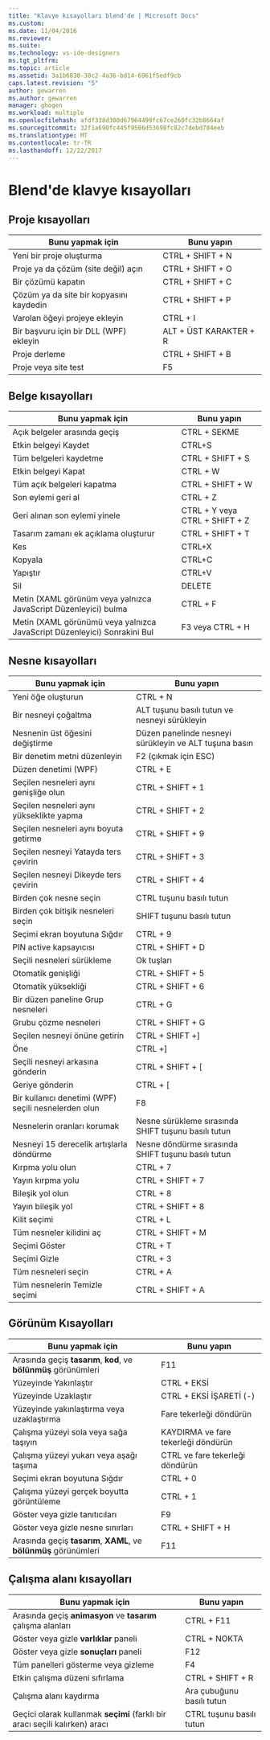```yaml
---
title: "Klavye kısayolları blend'de | Microsoft Docs"
ms.custom: 
ms.date: 11/04/2016
ms.reviewer: 
ms.suite: 
ms.technology: vs-ide-designers
ms.tgt_pltfrm: 
ms.topic: article
ms.assetid: 3a1b6830-30c2-4a36-bd14-6961f5edf9cb
caps.latest.revision: "5"
author: gewarren
ms.author: gewarren
manager: ghogen
ms.workload: multiple
ms.openlocfilehash: afdf338d300d67964499fc67ce260fc32b8664af
ms.sourcegitcommit: 32f1a690fc445f9586d53698fc82c7debd784eeb
ms.translationtype: MT
ms.contentlocale: tr-TR
ms.lasthandoff: 12/22/2017
---
```

# <a name="keyboard-shortcuts-in-blend"></a>Blend'de klavye kısayolları
## <a name="project-shortcuts"></a>Proje kısayolları  
  
|Bunu yapmak için|Bunu yapın|  
|----------------|-------------|  
|Yeni bir proje oluşturma|CTRL + SHIFT + N|  
|Proje ya da çözüm (site değil) açın|CTRL + SHIFT + O|  
|Bir çözümü kapatın|CTRL + SHIFT + C|  
|Çözüm ya da site bir kopyasını kaydedin|CTRL + SHIFT + P|  
|Varolan öğeyi projeye ekleyin|CTRL + I|  
|Bir başvuru için bir DLL (WPF) ekleyin|ALT + ÜST KARAKTER + R|  
|Proje derleme|CTRL + SHIFT + B|  
|Proje veya site test|F5|  
  
## <a name="document-shortcuts"></a>Belge kısayolları  
  
|Bunu yapmak için|Bunu yapın|  
|----------------|-------------|  
|Açık belgeler arasında geçiş|CTRL + SEKME|  
|Etkin belgeyi Kaydet|CTRL+S|  
|Tüm belgeleri kaydetme|CTRL + SHIFT + S|  
|Etkin belgeyi Kapat|CTRL + W|  
|Tüm açık belgeleri kapatma|CTRL + SHIFT + W|  
|Son eylemi geri al|CTRL + Z|  
|Geri alınan son eylemi yinele|CTRL + Y veya CTRL + SHIFT + Z|  
|Tasarım zamanı ek açıklama oluşturur|CTRL + SHIFT + T|  
|Kes|CTRL+X|  
|Kopyala|CTRL+C|  
|Yapıştır|CTRL+V|  
|Sil|DELETE|  
|Metin (XAML görünüm veya yalnızca JavaScript Düzenleyici) bulma|CTRL + F|  
|Metin (XAML görünümü veya yalnızca JavaScript Düzenleyici) Sonrakini Bul|F3 veya CTRL + H|  
  
## <a name="object-shortcuts"></a>Nesne kısayolları  
  
|Bunu yapmak için|Bunu yapın|  
|----------------|-------------|  
|Yeni öğe oluşturun|CTRL + N|  
|Bir nesneyi çoğaltma|ALT tuşunu basılı tutun ve nesneyi sürükleyin|  
|Nesnenin üst öğesini değiştirme|Düzen panelinde nesneyi sürükleyin ve ALT tuşuna basın|  
|Bir denetim metni düzenleyin|F2 (çıkmak için ESC)|  
|Düzen denetimi (WPF)|CTRL + E|  
|Seçilen nesneleri aynı genişliğe olun|CTRL + SHIFT + 1|  
|Seçilen nesneleri aynı yükseklikte yapma|CTRL + SHIFT + 2|  
|Seçilen nesneleri aynı boyuta getirme|CTRL + SHIFT + 9|  
|Seçilen nesneyi Yatayda ters çevirin|CTRL + SHIFT + 3|  
|Seçilen nesneyi Dikeyde ters çevirin|CTRL + SHIFT + 4|  
|Birden çok nesne seçin|CTRL tuşunu basılı tutun|  
|Birden çok bitişik nesneleri seçin|SHIFT tuşunu basılı tutun|  
|Seçimi ekran boyutuna Sığdır|CTRL + 9|  
|PIN active kapsayıcısı|CTRL + SHIFT + D|  
|Seçili nesneleri sürükleme|Ok tuşları|  
|Otomatik genişliği|CTRL + SHIFT + 5|  
|Otomatik yüksekliği|CTRL + SHIFT + 6|  
|Bir düzen paneline Grup nesneleri|CTRL + G|  
|Grubu çözme nesneleri|CTRL + SHIFT + G|  
|Seçilen nesneyi önüne getirin|CTRL + SHIFT +]|  
|Öne|CTRL +]|  
|Seçili nesneyi arkasına gönderin|CTRL + SHIFT + [|  
|Geriye gönderin|CTRL + [|  
|Bir kullanıcı denetimi (WPF) seçili nesnelerden olun|F8|  
|Nesnelerin oranları korumak|Nesne sürükleme sırasında SHIFT tuşunu basılı tutun|  
|Nesneyi 15 derecelik artışlarla döndürme|Nesne döndürme sırasında SHIFT tuşunu basılı tutun|  
|Kırpma yolu olun|CTRL + 7|  
|Yayın kırpma yolu|CTRL + SHIFT + 7|  
|Bileşik yol olun|CTRL + 8|  
|Yayın bileşik yol|CTRL + SHIFT + 8|  
|Kilit seçimi|CTRL + L|  
|Tüm nesneler kilidini aç|CTRL + SHIFT + M|  
|Seçimi Göster|CTRL + T|  
|Seçimi Gizle|CTRL + 3|  
|Tüm nesneleri seçin|CTRL + A|  
|Tüm nesnelerin Temizle seçimi|CTRL + SHIFT + A|  
  
## <a name="view-shortcuts"></a>Görünüm Kısayolları  
  
|Bunu yapmak için|Bunu yapın|  
|----------------|-------------|  
|Arasında geçiş **tasarım**, **kod**, ve **bölünmüş** görünümleri|F11|  
|Yüzeyinde Yakınlaştır|CTRL + EKSİ|  
|Yüzeyinde Uzaklaştır|CTRL + EKSİ İŞARETİ (-)|  
|Yüzeyinde yakınlaştırma veya uzaklaştırma|Fare tekerleği döndürün|  
|Çalışma yüzeyi sola veya sağa taşıyın|KAYDIRMA ve fare tekerleği döndürün|  
|Çalışma yüzeyi yukarı veya aşağı taşıma|CTRL ve fare tekerleği döndürün|  
|Seçimi ekran boyutuna Sığdır|CTRL + 0|  
|Çalışma yüzeyi gerçek boyutta görüntüleme|CTRL + 1|  
|Göster veya gizle tanıtıcıları|F9|  
|Göster veya gizle nesne sınırları|CTRL + SHIFT + H|  
|Arasında geçiş **tasarım**, **XAML**, ve **bölünmüş** görünümleri|F11|  
  
## <a name="workspace-shortcuts"></a>Çalışma alanı kısayolları  
  
|Bunu yapmak için|Bunu yapın|  
|----------------|-------------|  
|Arasında geçiş **animasyon** ve **tasarım** çalışma alanları|CTRL + F11|  
|Göster veya gizle **varlıklar** paneli|CTRL + NOKTA|  
|Göster veya gizle **sonuçları** paneli|F12|  
|Tüm panelleri gösterme veya gizleme|F4|  
|Etkin çalışma düzeni sıfırlama|CTRL + SHIFT + R|  
|Çalışma alanı kaydırma|Ara çubuğunu basılı tutun|  
|Geçici olarak kullanmak **seçimi** (farklı bir aracı seçili kalırken) aracı|CTRL tuşunu basılı tutun|